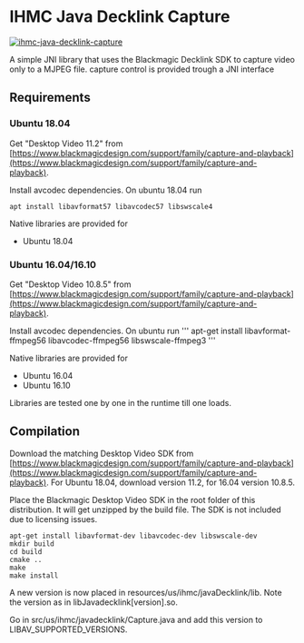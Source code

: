 # IHMC Java Decklink Capture

[ ![ihmc-java-decklink-capture](https://maven-badges.herokuapp.com/maven-central/us.ihmc/ihmc-java-decklink-capture/badge.svg?style=plastic)](https://maven-badges.herokuapp.com/maven-central/us.ihmc/ihmc-java-decklink-capture)

A simple JNI library that uses the Blackmagic Decklink SDK to capture video only to a MJPEG file. 
capture control is provided trough a JNI interface

## Requirements


### Ubuntu 18.04
Get "Desktop Video 11.2" from [https://www.blackmagicdesign.com/support/family/capture-and-playback](https://www.blackmagicdesign.com/support/family/capture-and-playback).

Install avcodec dependencies. On ubuntu 18.04 run

```
apt install libavformat57 libavcodec57 libswscale4
```

Native libraries are provided for
- Ubuntu 18.04


### Ubuntu 16.04/16.10
Get "Desktop Video 10.8.5" from [https://www.blackmagicdesign.com/support/family/capture-and-playback](https://www.blackmagicdesign.com/support/family/capture-and-playback).

Install avcodec dependencies. On ubuntu run
'''
apt-get install libavformat-ffmpeg56 libavcodec-ffmpeg56 libswscale-ffmpeg3
'''

Native libraries are provided for
- Ubuntu 16.04
- Ubuntu 16.10

Libraries are tested one by one in the runtime till one loads. 


## Compilation

Download the matching Desktop Video SDK from [https://www.blackmagicdesign.com/support/family/capture-and-playback](https://www.blackmagicdesign.com/support/family/capture-and-playback). For Ubuntu 18.04, download version 11.2, for 16.04 version 10.8.5.


Place the Blackmagic Desktop Video SDK in the root folder of this distribution. It will get unzipped by the build file. The SDK is not included due to licensing issues.
```
apt-get install libavformat-dev libavcodec-dev libswscale-dev
mkdir build
cd build
cmake ..
make 
make install
```

A new version is now placed in resources/us/ihmc/javaDecklink/lib. Note the version as in libJavadecklink[version].so. 

Go in src/us/ihmc/javadecklink/Capture.java and add this version to LIBAV_SUPPORTED_VERSIONS.
